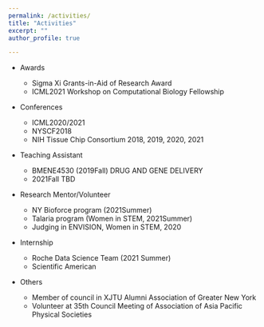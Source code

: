 ```yaml
---
permalink: /activities/
title: "Activities"
excerpt: ""
author_profile: true

---
```

* Awards
    * Sigma Xi Grants-in-Aid of Research Award
    * ICML2021 Workshop on Computational Biology Fellowship
    
* Conferences
    * ICML2020/2021
    * NYSCF2018
    * NIH Tissue Chip Consortium 2018, 2019, 2020, 2021

* Teaching Assistant
    * BMENE4530 (2019Fall) DRUG AND GENE DELIVERY
    * 2021Fall TBD

* Research Mentor/Volunteer
    * NY Bioforce program (2021Summer)
    * Talaria program (Women in STEM, 2021Summer)
    * Judging in ENVISION, Women in STEM, 2020

* Internship
    * Roche Data Science Team (2021 Summer)
    * Scientific American
    
* Others
    * Member of council in XJTU Alumni Association of Greater New York
    * Volunteer at 35th Council Meeting of Association of Asia Pacific Physical Societies
    





